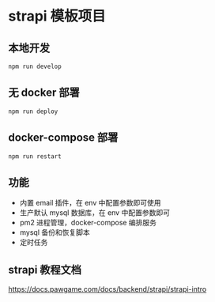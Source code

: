 # strapi 模板项目

## 本地开发

```
npm run develop
```

## 无 docker 部署

```
npm run deploy
```

## docker-compose 部署

```
npm run restart
```

## 功能

- 内置 email 插件，在 env 中配置参数即可使用
- 生产默认 mysql 数据库，在 env 中配置参数即可
- pm2 进程管理，docker-compose 编排服务
- mysql 备份和恢复脚本
- 定时任务

## strapi 教程文档

https://docs.pawgame.com/docs/backend/strapi/strapi-intro
